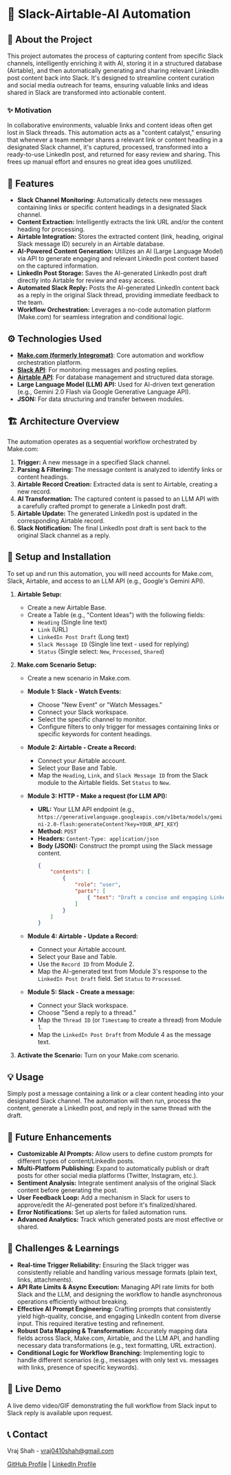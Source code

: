 # 🔗 Slack-Airtable-AI Automation

## 🚀 About the Project

This project automates the process of capturing content from specific Slack channels, intelligently enriching it with AI, storing it in a structured database (Airtable), and then automatically generating and sharing relevant LinkedIn post content back into Slack. It's designed to streamline content curation and social media outreach for teams, ensuring valuable links and ideas shared in Slack are transformed into actionable content.

### ✨ Motivation

In collaborative environments, valuable links and content ideas often get lost in Slack threads. This automation acts as a "content catalyst," ensuring that whenever a team member shares a relevant link or content heading in a designated Slack channel, it's captured, processed, transformed into a ready-to-use LinkedIn post, and returned for easy review and sharing. This frees up manual effort and ensures no great idea goes unutilized.

## 🎯 Features

* **Slack Channel Monitoring:** Automatically detects new messages containing links or specific content headings in a designated Slack channel.
* **Content Extraction:** Intelligently extracts the link URL and/or the content heading for processing.
* **Airtable Integration:** Stores the extracted content (link, heading, original Slack message ID) securely in an Airtable database.
* **AI-Powered Content Generation:** Utilizes an AI (Large Language Model) via API to generate engaging and relevant LinkedIn post content based on the captured information.
* **LinkedIn Post Storage:** Saves the AI-generated LinkedIn post draft directly into Airtable for review and easy access.
* **Automated Slack Reply:** Posts the AI-generated LinkedIn content back as a reply in the original Slack thread, providing immediate feedback to the team.
* **Workflow Orchestration:** Leverages a no-code automation platform (Make.com) for seamless integration and conditional logic.

## ⚙️ Technologies Used

* [**Make.com (formerly Integromat)**](https://www.make.com/): Core automation and workflow orchestration platform.
* [**Slack API**](https://api.slack.com/): For monitoring messages and posting replies.
* [**Airtable API**](https://airtable.com/api): For database management and structured data storage.
* **Large Language Model (LLM) API:** Used for AI-driven text generation (e.g., Gemini 2.0 Flash via Google Generative Language API).
* **JSON:** For data structuring and transfer between modules.

## 🏗️ Architecture Overview

The automation operates as a sequential workflow orchestrated by Make.com:

1.  **Trigger:** A new message in a specified Slack channel.
2.  **Parsing & Filtering:** The message content is analyzed to identify links or content headings.
3.  **Airtable Record Creation:** Extracted data is sent to Airtable, creating a new record.
4.  **AI Transformation:** The captured content is passed to an LLM API with a carefully crafted prompt to generate a LinkedIn post draft.
5.  **Airtable Update:** The generated LinkedIn post is updated in the corresponding Airtable record.
6.  **Slack Notification:** The final LinkedIn post draft is sent back to the original Slack channel as a reply.

## 🚀 Setup and Installation

To set up and run this automation, you will need accounts for Make.com, Slack, Airtable, and access to an LLM API (e.g., Google's Gemini API).

1.  **Airtable Setup:**
    * Create a new Airtable Base.
    * Create a Table (e.g., "Content Ideas") with the following fields:
        * `Heading` (Single line text)
        * `Link` (URL)
        * `LinkedIn Post Draft` (Long text)
        * `Slack Message ID` (Single line text - used for replying)
        * `Status` (Single select: `New`, `Processed`, `Shared`)

2.  **Make.com Scenario Setup:**
    * Create a new scenario in Make.com.
    * **Module 1: Slack - Watch Events:**
        * Choose "New Event" or "Watch Messages."
        * Connect your Slack workspace.
        * Select the specific channel to monitor.
        * Configure filters to only trigger for messages containing links or specific keywords for content headings.
    * **Module 2: Airtable - Create a Record:**
        * Connect your Airtable account.
        * Select your Base and Table.
        * Map the `Heading`, `Link`, and `Slack Message ID` from the Slack module to the Airtable fields. Set `Status` to `New`.
    * **Module 3: HTTP - Make a request (for LLM API):**
        * **URL:** Your LLM API endpoint (e.g., `https://generativelanguage.googleapis.com/v1beta/models/gemini-2.0-flash:generateContent?key=YOUR_API_KEY`)
        * **Method:** `POST`
        * **Headers:** `Content-Type: application/json`
        * **Body (JSON):** Construct the prompt using the Slack message content.
            ```json
            {
                "contents": [
                    {
                        "role": "user",
                        "parts": [
                            { "text": "Draft a concise and engaging LinkedIn post (max 300 words) based on this content/link: [Map Slack message text or extracted content here]" }
                        ]
                    }
                ]
            }
            ```

    * **Module 4: Airtable - Update a Record:**
        * Connect your Airtable account.
        * Select your Base and Table.
        * Use the `Record ID` from Module 2.
        * Map the AI-generated text from Module 3's response to the `LinkedIn Post Draft` field. Set `Status` to `Processed`.
    * **Module 5: Slack - Create a message:**
        * Connect your Slack workspace.
        * Choose "Send a reply to a thread."
        * Map the `Thread ID` (or `Timestamp` to create a thread) from Module 1.
        * Map the `LinkedIn Post Draft` from Module 4 as the message text.

3.  **Activate the Scenario:** Turn on your Make.com scenario.

## 💡 Usage

Simply post a message containing a link or a clear content heading into your designated Slack channel. The automation will then run, process the content, generate a LinkedIn post, and reply in the same thread with the draft.

## 🔮 Future Enhancements

* **Customizable AI Prompts:** Allow users to define custom prompts for different types of content/LinkedIn posts.
* **Multi-Platform Publishing:** Expand to automatically publish or draft posts for other social media platforms (Twitter, Instagram, etc.).
* **Sentiment Analysis:** Integrate sentiment analysis of the original Slack content before generating the post.
* **User Feedback Loop:** Add a mechanism in Slack for users to approve/edit the AI-generated post before it's finalized/shared.
* **Error Notifications:** Set up alerts for failed automation runs.
* **Advanced Analytics:** Track which generated posts are most effective or shared.

## 🚧 Challenges & Learnings

* **Real-time Trigger Reliability:** Ensuring the Slack trigger was consistently reliable and handling various message formats (plain text, links, attachments).
* **API Rate Limits & Async Execution:** Managing API rate limits for both Slack and the LLM, and designing the workflow to handle asynchronous operations efficiently without breaking.
* **Effective AI Prompt Engineering:** Crafting prompts that consistently yield high-quality, concise, and engaging LinkedIn content from diverse input. This required iterative testing and refinement.
* **Robust Data Mapping & Transformation:** Accurately mapping data fields across Slack, Make.com, Airtable, and the LLM API, and handling necessary data transformations (e.g., text formatting, URL extraction).
* **Conditional Logic for Workflow Branching:** Implementing logic to handle different scenarios (e.g., messages with only text vs. messages with links, presence of specific keywords).

## 🎥 Live Demo

A live demo video/GIF demonstrating the full workflow from Slack input to Slack reply is available upon request.

## 📞 Contact

Vraj Shah - [vraj0410shah@gmail.com](mailto:vraj0410shah@gmail.com)

[GitHub Profile](https://github.com/vrajchariot) | [LinkedIn Profile](https://linkedin.com/in/vrajshah04/)
